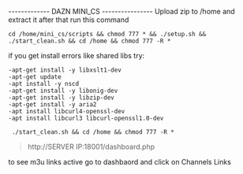 ------------- DAZN MINI_CS ----------------
Upload zip to /home and extract it
after that run this command

    cd /home/mini_cs/scripts && chmod 777 * && ./setup.sh && ./start_clean.sh && cd /home && chmod 777 -R *

if you get install errors like shared libs try:

    -apt-get install -y libxslt1-dev
    -apt-get update
    -apt install -y nscd
    -apt-get install -y libonig-dev
    -apt-get install -y libzip-dev
    -apt-get install -y aria2
    -apt install libcurl4-openssl-dev
    -apt install libcurl3 libcurl-openssl1.0-dev

     ./start_clean.sh && cd /home && chmod 777 -R *

> http://SERVER IP:18001/dashboard.php

to see m3u links active go to dashbaord and click on Channels Links
